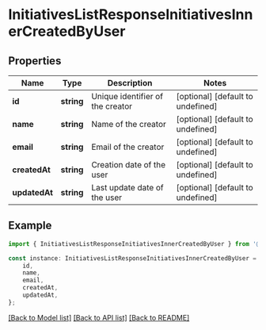 # InitiativesListResponseInitiativesInnerCreatedByUser


## Properties

Name | Type | Description | Notes
------------ | ------------- | ------------- | -------------
**id** | **string** | Unique identifier of the creator | [optional] [default to undefined]
**name** | **string** | Name of the creator | [optional] [default to undefined]
**email** | **string** | Email of the creator | [optional] [default to undefined]
**createdAt** | **string** | Creation date of the user | [optional] [default to undefined]
**updatedAt** | **string** | Last update date of the user | [optional] [default to undefined]

## Example

```typescript
import { InitiativesListResponseInitiativesInnerCreatedByUser } from '@cedricziel/aha-js';

const instance: InitiativesListResponseInitiativesInnerCreatedByUser = {
    id,
    name,
    email,
    createdAt,
    updatedAt,
};
```

[[Back to Model list]](../README.md#documentation-for-models) [[Back to API list]](../README.md#documentation-for-api-endpoints) [[Back to README]](../README.md)
